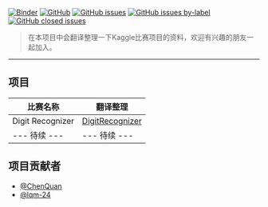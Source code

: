 [![Binder](https://mybinder.org/badge_logo.svg)](https://mybinder.org/v2/gh/OpenSourceAI/kaggle-competition-details/master)
[![GitHub](https://img.shields.io/github/license/OpenSourceAI/kaggle-competition-details.svg)](https://github.com/OpenSourceAI/kaggle-competition-details/blob/master/LICENSE)
[![GitHub issues](https://img.shields.io/github/issues/OpenSourceAI/kaggle-competition-details.svg)](https://github.com/OpenSourceAI/kaggle-competition-details/issues?q=is%3Aopen+is%3Aissue)
[![GitHub issues by-label](https://img.shields.io/github/issues/OpenSourceAI/kaggle-competition-details/项目.svg)](https://github.com/OpenSourceAI/kaggle-competition-details/issues?q=is%3Aissue+label%3A%E9%A1%B9%E7%9B%AE+is%3Aopen)
[![GitHub closed issues](https://img.shields.io/github/issues-closed/OpenSourceAI/kaggle-competition-details.svg)](https://github.com/OpenSourceAI/kaggle-competition-details/issues?q=is%3Aissue+is%3Aclosed)

>在本项目中会翻译整理一下Kaggle比赛项目的资料，欢迎有兴趣的朋友一起加入。

----

## 项目

|比赛名称|翻译整理|
|---|---|
|Digit Recognizer|[DigitRecognizer](DigitRecognizer)|
| --- 待续 --- | --- 待续 ---|

## 项目贡献者

- [@ChenQuan](https://github.com/ChenQuan)
- [@lqm-24](https://github.com/lqm-24)
